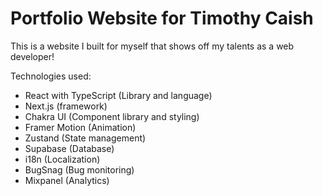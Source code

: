 # Portfolio Website for Timothy Caish

This is a website I built for myself that shows off my talents as a web developer!

Technologies used:
- React with TypeScript (Library and language)
- Next.js (framework)
- Chakra UI (Component library and styling)
- Framer Motion (Animation)
- Zustand (State management)
- Supabase (Database)
- i18n (Localization)
- BugSnag (Bug monitoring)
- Mixpanel (Analytics)
